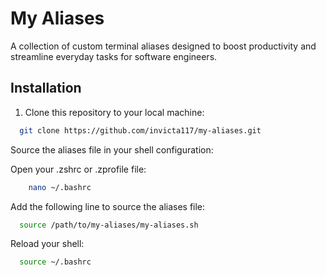 # **My Aliases**

A collection of custom terminal aliases designed to boost productivity and streamline everyday tasks for software
engineers.

## **Installation**

1. Clone this repository to your local machine:
```bash
  git clone https://github.com/invicta117/my-aliases.git
```
Source the aliases file in your shell configuration:

Open your .zshrc or .zprofile file:
```bash
    nano ~/.bashrc
```

Add the following line to source the aliases file:
```bash
  source /path/to/my-aliases/my-aliases.sh
```
Reload your shell:

```bash
  source ~/.bashrc
```